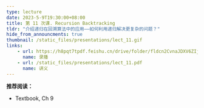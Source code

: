 ```yaml
---
type: lecture
date: 2023-5-9T19:30:00+08:00
title: 第 11 次课. Recursion Backtracking
tldr: "介绍递归在回溯算法中的应用——如何利用递归解决更复杂的问题？"
hide_from_announcments: true
thumbnail: /static_files/presentations/lect_11.gif
links:
    - url: https://h8pqt7tpdf.feishu.cn/drive/folder/fldcn2CvnaJDXV6ZIjPGVVSacrd
      name: 录播
    - url: /static_files/presentations/lect_11.pdf
      name: 讲义
---
```


**推荐阅读：**

- Textbook, Ch 9
